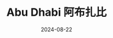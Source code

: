 ---
title: Abu Dhabi 阿布扎比
description: Abu Dhabi, The United Arab Emirates
date: 2024-08-22
weight: 5
resources:
    - src: DSC01504_cover.JPG
      params:
          cover: true
---